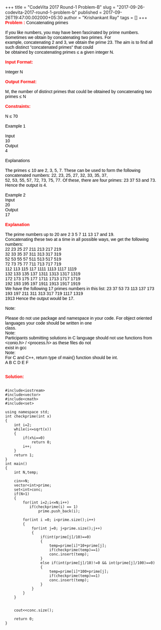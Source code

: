 +++
title = "CodeVita 2017 Round-1 Problem-B"
slug = "2017-09-26-codevita-2017-round-1-problem-b"
published = 2017-09-26T19:47:00.002000+05:30
author = "Krishankant Ray"
tags = []
+++
<span style="color: red;"><span
style="font-family: Verdana,sans-serif;"><span
style="font-family: inherit;"><span style="color: black;"><span
style="color: red;">**Problem :**</span> Concatenating
primes</span></span></span></span>  
<span style="color: red;"><span
style="font-family: Verdana,sans-serif;"><span
style="font-family: inherit;"><span style="color: black;">  
If you like numbers, you may have been fascinated by prime numbers.
Sometimes we obtain by concatenating two primes. For  
example, concatenating 2 and 3, we obtain the prime 23. The aim is to
find all such distinct "concatenated primes" that could  
be obtained by concatenating primes ≤ a given integer N.  
 </span></span></span></span>  
<span style="color: red;"><span
style="font-family: Verdana,sans-serif;"><span
style="font-family: inherit;"><span style="color: black;"><span
style="color: red;">**Input Format:**</span>  
 </span></span></span></span>  
<span style="color: red;"><span
style="font-family: Verdana,sans-serif;"><span
style="font-family: inherit;"><span style="color: black;">Integer
N</span></span></span></span>  
<span style="color: red;"><span
style="font-family: Verdana,sans-serif;"><span
style="font-family: inherit;"><span style="color: black;">  
<span style="color: red;">**Output
Format:**</span></span></span></span></span>  
<span style="color: red;"><span
style="font-family: Verdana,sans-serif;"><span
style="font-family: inherit;"><span style="color: black;">  
M, the number of distinct primes that could be obtained by concatenating
two primes ≤ N</span></span></span></span>  
<span style="color: red;"><span
style="font-family: Verdana,sans-serif;"><span
style="font-family: inherit;"><span style="color: black;">  
<span
style="color: red;">**Constraints:**</span></span></span></span></span>  
<span style="color: red;"><span
style="font-family: Verdana,sans-serif;"><span
style="font-family: inherit;"><span style="color: black;">  
N ≤ 70</span></span></span></span>  
<span style="color: red;"><span
style="font-family: Verdana,sans-serif;"><span
style="font-family: inherit;"><span style="color: black;">  
Example 1</span></span></span></span>  
<span style="color: red;"><span
style="font-family: Verdana,sans-serif;"><span
style="font-family: inherit;"><span style="color: black;">  
Input  
10  
Output  
4</span></span></span></span>  
<span style="color: red;"><span
style="font-family: Verdana,sans-serif;"><span
style="font-family: inherit;"><span style="color: black;">  
Explanations</span></span></span></span>  
<span style="color: red;"><span
style="font-family: Verdana,sans-serif;"><span
style="font-family: inherit;"><span style="color: black;">  
The primes ≤ 10 are 2, 3, 5, 7. These can be used to form the following
concatenated numbers: 22, 23, 25, 27, 32, 33, 35, 37,  
52, 53, 55, 57, 72, 73, 75, 77. Of these, there are four primes: 23 37
53 and 73. Hence the output is 4.</span></span></span></span>  
<span style="color: red;"><span
style="font-family: Verdana,sans-serif;"><span
style="font-family: inherit;"><span style="color: black;">  
Example 2  
Input  
20  
Output  
17</span></span></span></span>  
<span style="color: red;"><span
style="font-family: Verdana,sans-serif;"><span
style="font-family: inherit;"><span style="color: black;">  
**<span
style="color: red;">Explanation</span>**</span></span></span></span>  
<span style="color: red;"><span
style="font-family: Verdana,sans-serif;"><span
style="font-family: inherit;"><span style="color: black;">  
The prime numbers up to 20 are 2 3 5 7 11 13 17 and 19.  
Concatenating these two at a time in all possible ways, we get the
following numbers:  
22 23 25 27 211 213 217 219  
32 33 35 37 311 313 317 319  
52 53 55 57 511 513 517 519  
72 73 75 77 711 713 717 719  
112 113 115 117 1111 1113 1117 1119  
132 133 135 137 1311 1313 1317 1319  
172 173 175 177 1711 1713 1717 1719  
192 193 195 197 1911 1913 1917 1919  
We have the following 17 primes numbers in this list: 23 37 53 73 113
137 173 193 197 211 311 313 317 719 1117 1319  
1913 Hence the output would be 17.</span></span></span></span>  
<span style="color: red;"><span
style="font-family: Verdana,sans-serif;"><span
style="font-family: inherit;"><span style="color: black;">  
Note:</span></span></span></span>  
<span style="color: red;"><span
style="font-family: Verdana,sans-serif;"><span
style="font-family: inherit;"><span style="color: black;">  
Please do not use package and namespace in your code. For object
oriented languages your code should be written in one  
class.  
Note:  
Participants submitting solutions in C language should not use functions
from &lt;conio.h> / &lt;process.h> as these files do not  
exist in gcc  
Note:  
For C and C++, return type of main() function should be int.  
A B C D E F</span></span></span>**<span
style="font-family: Verdana,sans-serif;"></span>**</span>  
<span style="color: red;">**<span
style="font-family: Verdana,sans-serif;"> </span>**</span>  
  
<span style="color: red;">**<span
style="font-family: Verdana,sans-serif;">Solution:</span>**</span>  
<span style="color: red;">**<span
style="font-family: Verdana,sans-serif;">  
</span>**</span>  

    #include<iostream>
    #include<vector>
    #include<cmath>
    #include<set>

    using namespace std;
    int checkprime(int x)
    {
        int i=2;
        while(i<=sqrt(x))
        {
            if(x%i==0)
                return 0;
            i++;
        }
        return 1;
    }
    int main()
    {
        int N,temp;
        
        cin>>N;
        vector<int>prime;
        set<int>conc;
        if(N>1)
        {
            for(int i=2;i<=N;i++)
               if(checkprime(i) == 1)
                   prime.push_back(i);
            
            for(int i =0; i<prime.size();i++)
            {
                for(int j=0; j<prime.size();j++)
                {
                    if(int(prime[j]/10)==0)
                    {
                        temp=prime[i]*10+prime[j];
                        if(checkprime(temp)==1)
                        conc.insert(temp);
                    }
                    else if(int(prime[j]/10)!=0 && int(prime[j]/100)==0)
                    {
                        temp=prime[i]*100+prime[j];
                        if(checkprime(temp)==1)
                        conc.insert(temp);
                    }
                }
            }
        }
        
       
        cout<<conc.size();
        
        return 0;
    }

<span style="color: red;">**<span
style="font-family: Verdana,sans-serif;"></span>**</span>
